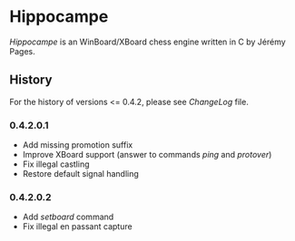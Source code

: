 
# Hippocampe

*Hippocampe* is an WinBoard/XBoard chess engine written in C by Jérémy Pages.

## History

For the history of versions <= 0.4.2, please see *ChangeLog* file.

### 0.4.2.0.1

* Add missing promotion suffix
* Improve XBoard support (answer to commands *ping* and *protover*)
* Fix illegal castling
* Restore default signal handling

### 0.4.2.0.2

* Add *setboard* command
* Fix illegal en passant capture
